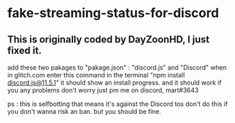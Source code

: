 # fake-streaming-status-for-discord
This is originally coded by DayZoonHD, I just fixed it.
------------------------------------------------------
add these two pakages to "pakage.json" : "discord.js" and "Discord"
when in glitch.com enter this command in the terminal "npm install discord.js@11.5.1" it should show an install progress.
and it should work if you any problems don't worry just pm me on discord, mart#3643

ps : this is selfbotting that means it's against the Discord tos don't do this if you don't wanna risk an ban.
but you should be fine.
